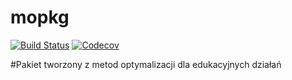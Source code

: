 # mopkg

[![Build Status](https://travis-ci.com/mikolajos/mopkg.jl.svg?branch=master)](https://travis-ci.com/mikolajos/mopkg.jl)
[![Codecov](https://codecov.io/gh/mikolajos/mopkg.jl/branch/master/graph/badge.svg)](https://codecov.io/gh/mikolajos/mopkg.jl)


#Pakiet tworzony z metod optymalizacji dla edukacyjnych działań
